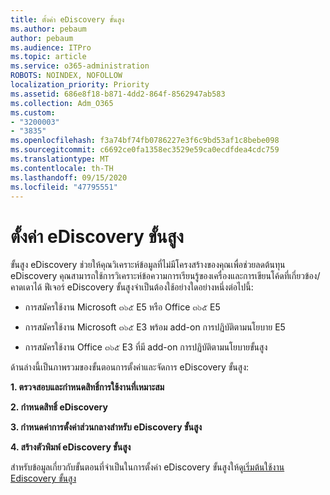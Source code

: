 ```yaml
---
title: ตั้งค่า eDiscovery ขั้นสูง
ms.author: pebaum
author: pebaum
ms.audience: ITPro
ms.topic: article
ms.service: o365-administration
ROBOTS: NOINDEX, NOFOLLOW
localization_priority: Priority
ms.assetid: 686e8f18-b871-4dd2-864f-8562947ab583
ms.collection: Adm_O365
ms.custom:
- "3200003"
- "3835"
ms.openlocfilehash: f3a74bf74fb0786227e3f6c9bd53af1c8bebe098
ms.sourcegitcommit: c6692ce0fa1358ec3529e59ca0ecdfdea4cdc759
ms.translationtype: MT
ms.contentlocale: th-TH
ms.lasthandoff: 09/15/2020
ms.locfileid: "47795551"
---
```

# <a name="set-up-advanced-ediscovery"></a>ตั้งค่า eDiscovery ขั้นสูง

ขั้นสูง eDiscovery ช่วยให้คุณวิเคราะห์ข้อมูลที่ไม่มีโครงสร้างของคุณเพื่อช่วยลดต้นทุน eDiscovery คุณสามารถใช้การวิเคราะห์ข้อความการเรียนรู้ของเครื่องและการเขียนโค้ดที่เกี่ยวข้อง/คาดเดาได้  ฟีเจอร์ eDiscovery ขั้นสูงจำเป็นต้องใช้อย่างใดอย่างหนึ่งต่อไปนี้:

- การสมัครใช้งาน Microsoft ๓๖๕ E5 หรือ Office ๓๖๕ E5

- การสมัครใช้งาน Microsoft ๓๖๕ E3 พร้อม add-on การปฏิบัติตามนโยบาย E5

- การสมัครใช้งาน Office ๓๖๕ E3 ที่มี add-on การปฏิบัติตามนโยบายขั้นสูง

ด้านล่างนี้เป็นภาพรวมของขั้นตอนการตั้งค่าและจัดการ eDiscovery ขั้นสูง:

**1. ตรวจสอบและกำหนดสิทธิ์การใช้งานที่เหมาะสม**

**2. กำหนดสิทธิ์ eDiscovery**

**3. กำหนดค่าการตั้งค่าส่วนกลางสำหรับ eDiscovery ขั้นสูง**

**4. สร้างตัวพิมพ์ eDiscovery ขั้นสูง**

สำหรับข้อมูลเกี่ยวกับขั้นตอนที่จำเป็นในการตั้งค่า eDiscovery ขั้นสูงให้ดู[เริ่มต้นใช้งาน Ediscovery ขั้นสูง](https://docs.microsoft.com/microsoft-365/compliance/get-started-with-advanced-ediscovery?view=o365-worldwide)

